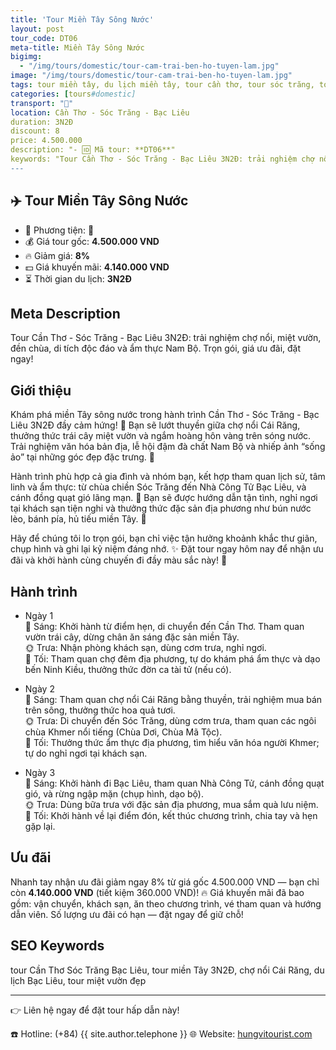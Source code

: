 ```yaml
---
title: 'Tour Miền Tây Sông Nước'
layout: post
tour_code: DT06
meta-title: Miền Tây Sông Nước
bigimg:
  - "/img/tours/domestic/tour-cam-trai-ben-ho-tuyen-lam.jpg"
image: "/img/tours/domestic/tour-cam-trai-ben-ho-tuyen-lam.jpg"
tags: tour miền tây, du lịch miền tây, tour cần thơ, tour sóc trăng, tour bạc liêu, tour nội địa
categories: [tours#domestic]
transport: "🚌"
location: Cần Thơ - Sóc Trăng - Bạc Liêu
duration: 3N2Đ
discount: 8
price: 4.500.000
description: "- 🆔 Mã tour: **DT06**"
keywords: "Tour Cần Thơ - Sóc Trăng - Bạc Liêu 3N2Đ: trải nghiệm chợ nổi, miệt vườn, đền chùa, di tích độc đáo và ẩm thực Nam Bộ. Trọn gói, giá ưu đãi, đặt ngay!"
---
```


## ✈️ Tour Miền Tây Sông Nước



- 🚗 Phương tiện: **🚌**
- 💰 Giá tour gốc: **4.500.000 VND**
- 🔥 Giảm giá: **8%**
- 💵 Giá khuyến mãi: **4.140.000 VND**
- ⏳ Thời gian du lịch: **3N2Đ**

## Meta Description
Tour Cần Thơ - Sóc Trăng - Bạc Liêu 3N2Đ: trải nghiệm chợ nổi, miệt vườn, đền chùa, di tích độc đáo và ẩm thực Nam Bộ. Trọn gói, giá ưu đãi, đặt ngay!

## Giới thiệu
Khám phá miền Tây sông nước trong hành trình Cần Thơ - Sóc Trăng - Bạc Liêu 3N2Đ đầy cảm hứng! 🌿 Bạn sẽ lướt thuyền giữa chợ nổi Cái Răng, thưởng thức trái cây miệt vườn và ngắm hoàng hôn vàng trên sóng nước. Trải nghiệm văn hóa bản địa, lễ hội đậm đà chất Nam Bộ và nhiếp ảnh “sống ảo” tại những góc đẹp đặc trưng. 📸

Hành trình phù hợp cả gia đình và nhóm bạn, kết hợp tham quan lịch sử, tâm linh và ẩm thực: từ chùa chiền Sóc Trăng đến Nhà Công Tử Bạc Liêu, và cánh đồng quạt gió lãng mạn. 🚤 Bạn sẽ được hướng dẫn tận tình, nghỉ ngơi tại khách sạn tiện nghi và thưởng thức đặc sản địa phương như bún nước lèo, bánh pía, hủ tiếu miền Tây. 🍜

Hãy để chúng tôi lo trọn gói, bạn chỉ việc tận hưởng khoảnh khắc thư giãn, chụp hình và ghi lại kỷ niệm đáng nhớ. ✨ Đặt tour ngay hôm nay để nhận ưu đãi và khởi hành cùng chuyến đi đầy màu sắc này! 📝

## Hành trình
- Ngày 1  
  🌅 Sáng: Khởi hành từ điểm hẹn, di chuyển đến Cần Thơ. Tham quan vườn trái cây, dừng chân ăn sáng đặc sản miền Tây.  
  🌞 Trưa: Nhận phòng khách sạn, dùng cơm trưa, nghỉ ngơi.  
  🌙 Tối: Tham quan chợ đêm địa phương, tự do khám phá ẩm thực và dạo bến Ninh Kiều, thưởng thức đờn ca tài tử (nếu có).

- Ngày 2  
  🌅 Sáng: Tham quan chợ nổi Cái Răng bằng thuyền, trải nghiệm mua bán trên sông, thưởng thức hoa quả tươi.  
  🌞 Trưa: Di chuyển đến Sóc Trăng, dùng cơm trưa, tham quan các ngôi chùa Khmer nổi tiếng (Chùa Dơi, Chùa Mã Tộc).  
  🌙 Tối: Thưởng thức ẩm thực địa phương, tìm hiểu văn hóa người Khmer; tự do nghỉ ngơi tại khách sạn.

- Ngày 3  
  🌅 Sáng: Khởi hành đi Bạc Liêu, tham quan Nhà Công Tử, cánh đồng quạt gió, và rừng ngập mặn (chụp hình, dạo bộ).  
  🌞 Trưa: Dùng bữa trưa với đặc sản địa phương, mua sắm quà lưu niệm.  
  🌙 Tối: Khởi hành về lại điểm đón, kết thúc chương trình, chia tay và hẹn gặp lại.

## Ưu đãi
Nhanh tay nhận ưu đãi giảm ngay 8% từ giá gốc 4.500.000 VND — bạn chỉ còn **4.140.000 VND** (tiết kiệm 360.000 VND)! 🔥 Giá khuyến mãi đã bao gồm: vận chuyển, khách sạn, ăn theo chương trình, vé tham quan và hướng dẫn viên. Số lượng ưu đãi có hạn — đặt ngay để giữ chỗ!

## SEO Keywords
tour Cần Thơ Sóc Trăng Bạc Liêu, tour miền Tây 3N2Đ, chợ nổi Cái Răng, du lịch Bạc Liêu, tour miệt vườn đẹp

---

👉 Liên hệ ngay để đặt tour hấp dẫn này!

☎️ Hotline: (+84) {{ site.author.telephone }}
🌐 Website: [hungvitourist.com](https://hungvitourist.com)

